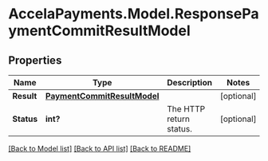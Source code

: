 # AccelaPayments.Model.ResponsePaymentCommitResultModel
## Properties

Name | Type | Description | Notes
------------ | ------------- | ------------- | -------------
**Result** | [**PaymentCommitResultModel**](PaymentCommitResultModel.md) |  | [optional] 
**Status** | **int?** | The HTTP return status. | [optional] 

[[Back to Model list]](../README.md#documentation-for-models) [[Back to API list]](../README.md#documentation-for-api-endpoints) [[Back to README]](../README.md)

